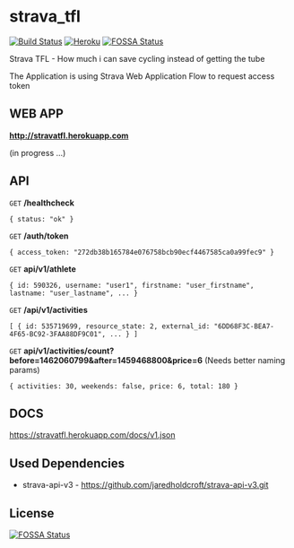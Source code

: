 # strava_tfl
[![Build Status](https://travis-ci.org/tiagolnobre/strava_tfl.svg?branch=master)](https://travis-ci.org/tiagolnobre/strava_tfl) [![Heroku](https://heroku-badge.herokuapp.com/?app=stravatfl&root=healthcheck)](https://stravatfl.herokuapp.com)
[![FOSSA Status](https://app.fossa.com/api/projects/git%2Bgithub.com%2Ftiagolnobre%2Fstrava_tfl.svg?type=shield)](https://app.fossa.com/projects/git%2Bgithub.com%2Ftiagolnobre%2Fstrava_tfl?ref=badge_shield)

Strava TFL - How much i can save cycling instead of getting the tube

The Application is using Strava Web Application Flow to request access token

## WEB APP

**http://stravatfl.herokuapp.com**

(in progress ...)  

## API

`GET` **/healthcheck** 
  
  `{ status: "ok" }`

`GET` **/auth/token** 
  
  `{ access_token: "272db38b165784e076758bcb90ecf4467585ca0a99fec9" }`

`GET` **api/v1/athlete**

  `{ id: 590326, username: "user1", firstname: "user_firstname", lastname: "user_lastname", ... }`

`GET` **/api/v1/activities**

  `[ { id: 535719699, resource_state: 2, external_id: "6DD68F3C-BEA7-4F65-BC92-3FAA88DF9C01", ... } ]`

`GET` **api/v1/activities/count?before=1462060799&after=1459468800&price=6**  (Needs better naming params)
 
 `{ activities: 30, weekends: false, price: 6, total: 180 }`

## DOCS

https://stravatfl.herokuapp.com/docs/v1.json

## Used Dependencies
- strava-api-v3 - https://github.com/jaredholdcroft/strava-api-v3.git


## License
[![FOSSA Status](https://app.fossa.com/api/projects/git%2Bgithub.com%2Ftiagolnobre%2Fstrava_tfl.svg?type=large)](https://app.fossa.com/projects/git%2Bgithub.com%2Ftiagolnobre%2Fstrava_tfl?ref=badge_large)